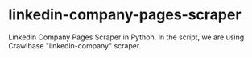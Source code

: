 # linkedin-company-pages-scraper
Linkedin Company Pages Scraper in Python. In the script, we are using Crawlbase "linkedin-company" scraper.

